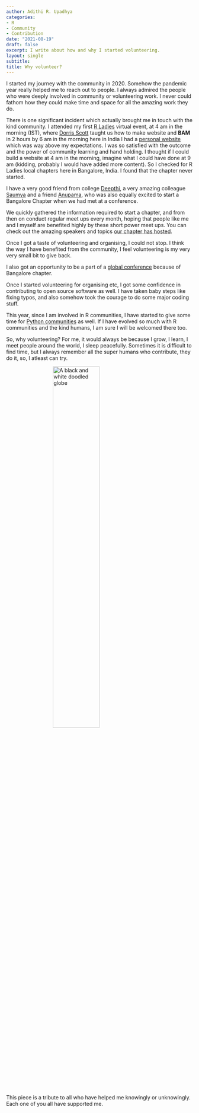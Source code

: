 ```yaml
---
author: Adithi R. Upadhya
categories:
- R
- Community
- Contribution
date: "2021-08-19"
draft: false
excerpt: I write about how and why I started volunteering. 
layout: single
subtitle:  
title: Why volunteer?
---
```


I started my journey with the community in 2020. Somehow the pandemic year really helped me to reach out to people. I always admired the people who were deeply involved in community or volunteering work. I never could fathom how they could make time and space for all the amazing work they do. 

There is one significant incident which actually brought me in touch with the kind community. I attended my first [R Ladies](https://rladies.org/) virtual event, at 4 am in the morning (IST), where [Dorris Scott](https://twitter.com/Dorris_Scott) taught us how to make website and **BAM** in 2 hours by 6 am in the morning here in India I had a [personal website](https://adithirgis.netlify.app/) which was way above my expectations. I was so satisfied with the outcome and the power of community learning and hand holding. I thought if I could build a website at 4 am in the morning, imagine what I could have done at 9 am (kidding, probably I would have added more content). So I checked for R Ladies local chapters here in Bangalore, India. I found that the chapter never started. 

I have a very good friend from college [Deepthi](https://twitter.com/_Deepthi_R), a very amazing colleague [Saumya](https://twitter.com/Saumya8singh) and a friend [Anupama](https://twitter.com/anupamal14), who was also equally excited to start a Bangalore Chapter when we had met at a conference. 

We quickly gathered the information required to start a chapter, and from then on conduct regular meet ups every month, hoping that people like me and I myself are benefited highly by these short power meet ups. You can check out the amazing speakers and topics [our chapter has hosted](https://github.com/rladies/meetup-presentations_bangalore).

Once I got a taste of volunteering and organising, I could not stop. I think the way I have benefited from the community, I feel volunteering is my very very small bit to give back. 

I also got an opportunity to be a part of a [global conference](https://user2021.r-project.org/about/global-team/) because of Bangalore chapter. 

Once I started volunteering for organising etc, I got some confidence in contributing to open source software as well. I have taken baby steps like fixing typos, and also somehow took the courage to do some major coding stuff. 

This year, since I am involved in R communities, I have started to give some time for [Python communities](https://github.com/orgs/bangpypers/people) as well. If I have evolved so much with R communities and the kind humans, I am sure I will be welcomed there too.

So, why volunteering? For me, it would always be because I grow, I learn, I meet people around the world, I sleep peacefully. Sometimes it is difficult to find time, but I always remember all the super humans who contribute, they do it, so, I atleast can try. 

<img src = "feature.jpg" alt = "A black and white doodled globe" width = "50%" style = "display: block; margin: auto;" />


This piece is a tribute to all who have helped me knowingly or unknowingly. Each one of you all have supported me. 



